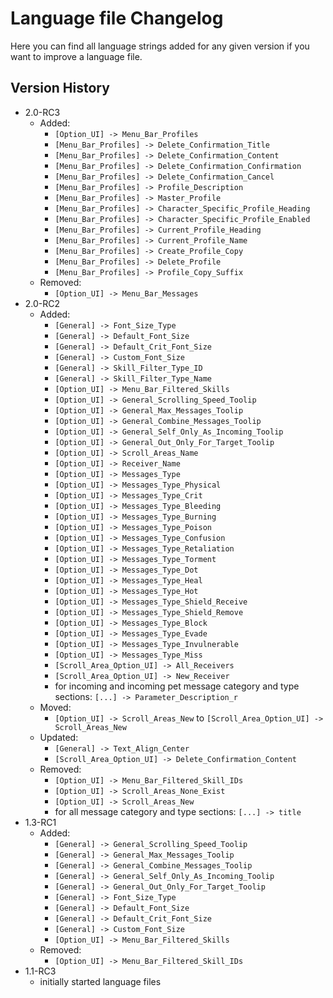 # Language file Changelog

Here you can find all language strings added for any given version if you want to improve a language file.

## Version History

* 2.0-RC3
	* Added:
		* `[Option_UI] -> Menu_Bar_Profiles`
		* `[Menu_Bar_Profiles] -> Delete_Confirmation_Title`
		* `[Menu_Bar_Profiles] -> Delete_Confirmation_Content`
		* `[Menu_Bar_Profiles] -> Delete_Confirmation_Confirmation`
		* `[Menu_Bar_Profiles] -> Delete_Confirmation_Cancel`
		* `[Menu_Bar_Profiles] -> Profile_Description`
		* `[Menu_Bar_Profiles] -> Master_Profile`
		* `[Menu_Bar_Profiles] -> Character_Specific_Profile_Heading`
		* `[Menu_Bar_Profiles] -> Character_Specific_Profile_Enabled`
		* `[Menu_Bar_Profiles] -> Current_Profile_Heading`
		* `[Menu_Bar_Profiles] -> Current_Profile_Name`
		* `[Menu_Bar_Profiles] -> Create_Profile_Copy`
		* `[Menu_Bar_Profiles] -> Delete_Profile`
		* `[Menu_Bar_Profiles] -> Profile_Copy_Suffix`
	* Removed:
		* `[Option_UI] -> Menu_Bar_Messages`
* 2.0-RC2
	* Added:
		* `[General] -> Font_Size_Type`
		* `[General] -> Default_Font_Size`
		* `[General] -> Default_Crit_Font_Size`
		* `[General] -> Custom_Font_Size`
		* `[General] -> Skill_Filter_Type_ID`
		* `[General] -> Skill_Filter_Type_Name`
		* `[Option_UI] -> Menu_Bar_Filtered_Skills`
		* `[Option_UI] -> General_Scrolling_Speed_Toolip`
		* `[Option_UI] -> General_Max_Messages_Toolip`
		* `[Option_UI] -> General_Combine_Messages_Toolip`
		* `[Option_UI] -> General_Self_Only_As_Incoming_Toolip`
		* `[Option_UI] -> General_Out_Only_For_Target_Toolip`
		* `[Option_UI] -> Scroll_Areas_Name`
		* `[Option_UI] -> Receiver_Name`
		* `[Option_UI] -> Messages_Type`
		* `[Option_UI] -> Messages_Type_Physical`
		* `[Option_UI] -> Messages_Type_Crit`
		* `[Option_UI] -> Messages_Type_Bleeding`
		* `[Option_UI] -> Messages_Type_Burning`
		* `[Option_UI] -> Messages_Type_Poison`
		* `[Option_UI] -> Messages_Type_Confusion`
		* `[Option_UI] -> Messages_Type_Retaliation`
		* `[Option_UI] -> Messages_Type_Torment`
		* `[Option_UI] -> Messages_Type_Dot`
		* `[Option_UI] -> Messages_Type_Heal`
		* `[Option_UI] -> Messages_Type_Hot`
		* `[Option_UI] -> Messages_Type_Shield_Receive`
		* `[Option_UI] -> Messages_Type_Shield_Remove`
		* `[Option_UI] -> Messages_Type_Block`
		* `[Option_UI] -> Messages_Type_Evade`
		* `[Option_UI] -> Messages_Type_Invulnerable`
		* `[Option_UI] -> Messages_Type_Miss`
		* `[Scroll_Area_Option_UI] -> All_Receivers`
		* `[Scroll_Area_Option_UI] -> New_Receiver`
		* for incoming and incoming pet message category and type sections: `[...] -> Parameter_Description_r`
	* Moved:
		* `[Option_UI] -> Scroll_Areas_New` to `[Scroll_Area_Option_UI] -> Scroll_Areas_New`
	* Updated:
		* `[General] -> Text_Align_Center`
		* `[Scroll_Area_Option_UI] -> Delete_Confirmation_Content`
	* Removed:
		* `[Option_UI] -> Menu_Bar_Filtered_Skill_IDs`
		* `[Option_UI] -> Scroll_Areas_None_Exist`
		* `[Option_UI] -> Scroll_Areas_New`
		* for all message category and type sections: `[...] -> title`
* 1.3-RC1
	* Added:
		* `[General] -> General_Scrolling_Speed_Toolip`
		* `[General] -> General_Max_Messages_Toolip`
		* `[General] -> General_Combine_Messages_Toolip`
		* `[General] -> General_Self_Only_As_Incoming_Toolip`
		* `[General] -> General_Out_Only_For_Target_Toolip`
		* `[General] -> Font_Size_Type`
		* `[General] -> Default_Font_Size`
		* `[General] -> Default_Crit_Font_Size`
		* `[General] -> Custom_Font_Size`
		* `[Option_UI] -> Menu_Bar_Filtered_Skills`
	* Removed:
		* `[Option_UI] -> Menu_Bar_Filtered_Skill_IDs`
* 1.1-RC3
	* initially started language files
